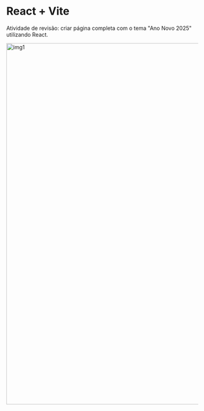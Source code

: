 # React + Vite

Atividade de revisão: criar página completa com o tema "Ano Novo 2025" utilizando React.

<img width="948" alt="img1" src="https://github.com/user-attachments/assets/1a7e48ef-3167-4577-9fc0-b43bafa655fe" />
